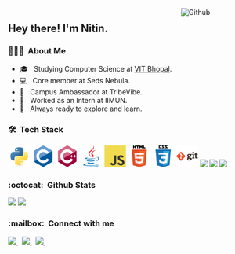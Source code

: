 <img width="30%" align="right" alt="Github" src="https://user-images.githubusercontent.com/48678280/88862734-4903af80-d201-11ea-968b-9c939d88a37c.gif" />

<h2> Hey there! I'm Nitin.</h2>

<h3> 👨🏻‍💻 &nbsp;About Me </h3> 

- 🎓 &nbsp; Studying Computer Science at [VIT Bhopal](https://vitbhopal.ac.in/).
- 💻 &nbsp; Core member at Seds Nebula.
- 🚩 &nbsp; Campus Ambassador at TribeVibe.
- 💼 &nbsp; Worked as an Intern at IIMUN.
- 🌱 &nbsp; Always ready to explore and learn.

<h3> 🛠 &nbsp;Tech Stack</h3>
<p align= "left">

<!-- Python -->
<img width="45" src="https://raw.githubusercontent.com/devicons/devicon/master/icons/python/python-original.svg">
<!-- C -->
<img width="45" src="https://raw.githubusercontent.com/devicons/devicon/master/icons/c/c-original.svg">
<!-- C++ -->
<img width="45" src="https://raw.githubusercontent.com/devicons/devicon/master/icons/cplusplus/cplusplus-original.svg">
<!-- Java -->
<img width="45" src="https://raw.githubusercontent.com/devicons/devicon/master/icons/java/java-original.svg">
<!-- Javascript -->
<img width="45" src="https://raw.githubusercontent.com/devicons/devicon/master/icons/javascript/javascript-original.svg">
<!-- HTML5 -->
<img width="45" src="https://raw.githubusercontent.com/devicons/devicon/master/icons/html5/html5-original-wordmark.svg">
<!-- CSS3 -->
<img width="45" src="https://raw.githubusercontent.com/devicons/devicon/master/icons/css3/css3-original-wordmark.svg">
<!-- Git -->
<img width="45" src="https://raw.githubusercontent.com/devicons/devicon/master/icons/git/git-original-wordmark.svg">
<!-- VSCode -->
<img width="45" src="https://www.vectorlogo.zone/logos/visualstudio_code/visualstudio_code-icon.svg">
<img width="45" src="https://www.vectorlogo.zone/logos/android/android-icon.svg">
<img width="45" src="https://www.vectorlogo.zone/logos/flutterio/flutterio-icon.svg">

<h3>:octocat: &nbsp;Github Stats</h3>
<img height="180em" src="https://github-readme-stats.vercel.app/api?username=nitingulwani&include_all_commits=true&show_icons=true&bg_color=70,36D1DC,5B86E5&title_color=fff&text_color=fff&icon_color=fff"/>

<img height="180em" src="https://github-readme-stats.vercel.app/api/top-langs/?username=nitingulwani&layout=compact&bg_color=30,36D1DC,5B86E5&title_color=fff&text_color=fff" />

<h3>:mailbox: &nbsp;Connect with me</h3>

<a href="https://www.linkedin.com/in/nitin-gulwani-b2026b203/" > <img width= "45" src="https://www.vectorlogo.zone/logos/linkedin/linkedin-tile.svg"> </a> &nbsp;
<a href="https://twitter.com/GulwaniNitin" > <img width= "45" src="https://www.vectorlogo.zone/logos/twitter/twitter-tile.svg"> </a> &nbsp;
<a href="https://www.instagram.com/nitingulwani/" > <img width= "45" src="https://www.vectorlogo.zone/logos/instagram/instagram-icon.svg"> </a> &nbsp;

